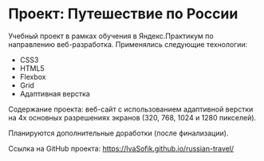 # Проект: Путешествие по России

Учебный проект в рамках обучения в Яндекс.Практикум по направлению веб-разработка.
Применялись следующие технологии:

- CSS3
- HTML5
- Flexbox
- Grid
- Адаптивная верстка

Содержание проекта: веб-сайт с использованием адаптивной верстки на 4х основных разрешениях экранов (320, 768, 1024 и 1280 пикселей).

Планируются дополнительные доработки (после финализации).

Ссылка на GitHub проекта: https://IvaSofik.github.io/russian-travel/